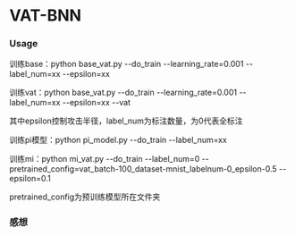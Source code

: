 # VAT-BNN

### Usage

训练base：python base_vat.py --do_train --learning_rate=0.001 --label_num=xx --epsilon=xx

训练vat：python base_vat.py --do_train --learning_rate=0.001 --label_num=xx --epsilon=xx  --vat

其中epsilon控制攻击半径，label_num为标注数量，为0代表全标注

训练pi模型：python pi_model.py --do_train --label_num=xx

训练mi：python mi_vat.py --do_train --label_num=0 --pretrained_config=vat_batch-100_dataset-mnist_labelnum-0_epsilon-0.5 --epsilon=0.1

pretrained_config为预训练模型所在文件夹

### 感想
